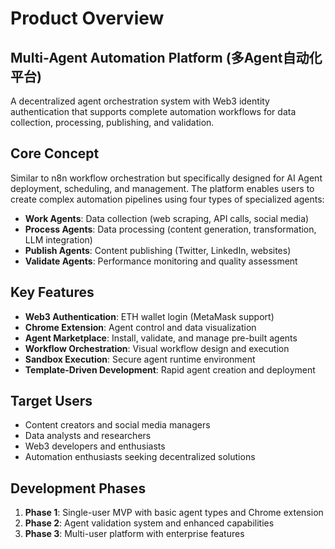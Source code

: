 # Product Overview

## Multi-Agent Automation Platform (多Agent自动化平台)

A decentralized agent orchestration system with Web3 identity authentication that supports complete automation workflows for data collection, processing, publishing, and validation.

## Core Concept

Similar to n8n workflow orchestration but specifically designed for AI Agent deployment, scheduling, and management. The platform enables users to create complex automation pipelines using four types of specialized agents:

- **Work Agents**: Data collection (web scraping, API calls, social media)
- **Process Agents**: Data processing (content generation, transformation, LLM integration)
- **Publish Agents**: Content publishing (Twitter, LinkedIn, websites)
- **Validate Agents**: Performance monitoring and quality assessment

## Key Features

- **Web3 Authentication**: ETH wallet login (MetaMask support)
- **Chrome Extension**: Agent control and data visualization
- **Agent Marketplace**: Install, validate, and manage pre-built agents
- **Workflow Orchestration**: Visual workflow design and execution
- **Sandbox Execution**: Secure agent runtime environment
- **Template-Driven Development**: Rapid agent creation and deployment

## Target Users

- Content creators and social media managers
- Data analysts and researchers
- Web3 developers and enthusiasts
- Automation enthusiasts seeking decentralized solutions

## Development Phases

1. **Phase 1**: Single-user MVP with basic agent types and Chrome extension
2. **Phase 2**: Agent validation system and enhanced capabilities
3. **Phase 3**: Multi-user platform with enterprise features